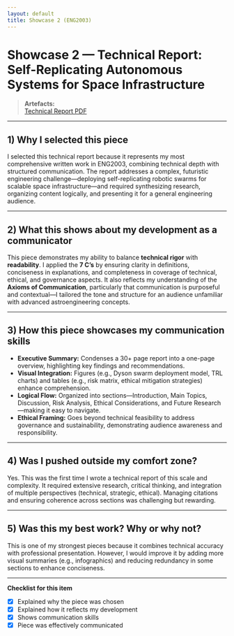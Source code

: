 ```yaml
---
layout: default
title: Showcase 2 (ENG2003)
---
```


# Showcase 2 — Technical Report: Self-Replicating Autonomous Systems for Space Infrastructure

> **Artefacts:**  
> [Technical Report PDF](../assets/docs/Kaushal_Yathharthha_TermProject1_Phase4_ENG2003.pdf)

---

## 1) Why I selected this piece
I selected this technical report because it represents my most comprehensive written work in ENG2003, combining technical depth with structured communication. The report addresses a complex, futuristic engineering challenge—deploying self-replicating robotic swarms for scalable space infrastructure—and required synthesizing research, organizing content logically, and presenting it for a general engineering audience.

---

## 2) What this shows about my development as a communicator
This piece demonstrates my ability to balance **technical rigor** with **readability**. I applied the **7 C’s** by ensuring clarity in definitions, conciseness in explanations, and completeness in coverage of technical, ethical, and governance aspects. It also reflects my understanding of the **Axioms of Communication**, particularly that communication is purposeful and contextual—I tailored the tone and structure for an audience unfamiliar with advanced astroengineering concepts.

---

## 3) How this piece showcases my communication skills
- **Executive Summary:** Condenses a 30+ page report into a one-page overview, highlighting key findings and recommendations.
- **Visual Integration:** Figures (e.g., Dyson swarm deployment model, TRL charts) and tables (e.g., risk matrix, ethical mitigation strategies) enhance comprehension.
- **Logical Flow:** Organized into sections—Introduction, Main Topics, Discussion, Risk Analysis, Ethical Considerations, and Future Research—making it easy to navigate.
- **Ethical Framing:** Goes beyond technical feasibility to address governance and sustainability, demonstrating audience awareness and responsibility.

---

## 4) Was I pushed outside my comfort zone?
Yes. This was the first time I wrote a technical report of this scale and complexity. It required extensive research, critical thinking, and integration of multiple perspectives (technical, strategic, ethical). Managing citations and ensuring coherence across sections was challenging but rewarding.

---

## 5) Was this my best work? Why or why not?
This is one of my strongest pieces because it combines technical accuracy with professional presentation. However, I would improve it by adding more visual summaries (e.g., infographics) and reducing redundancy in some sections to enhance conciseness.

---

**Checklist for this item**  
- [x] Explained why the piece was chosen  
- [x] Explained how it reflects my development  
- [x] Shows communication skills  
- [x] Piece was effectively communicated
